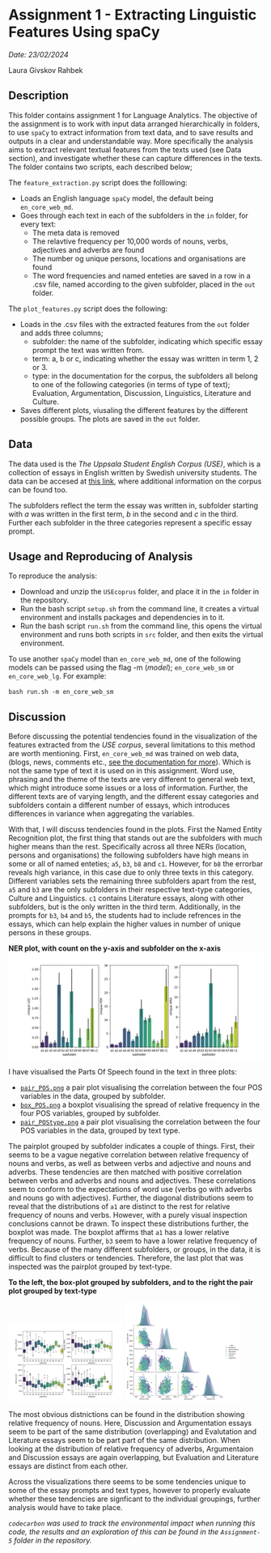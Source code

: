 # Assignment 1 - Extracting Linguistic Features Using spaCy

*Date: 23/02/2024*

Laura Givskov Rahbek 

## Description 

This folder contains assignment 1 for Language Analytics. The objective of the assignment is to work with input data arranged hierarchically in folders, to use ```spaCy``` to extract information from text data, and to save results and outputs in a clear and understandable way. More specifically the analysis aims to extract relevant textual features from the texts used (see Data section), and investigate whether these can capture differences in the texts. The folder contains two scripts, each described below; 

The ```feature_extraction.py``` script does the folllowing: 

- Loads an English language ```spaCy``` model, the default being ```en_core_web_md```. 
- Goes through each text in each of the subfolders in the ```in``` folder, for every text: 
  - The meta data is removed 
  - The relavtive frequency per 10,000 words of nouns, verbs, adjectives and adverbs are found 
  - The number og unique persons, locations and organisations are found
  - The word frequencies and named enteties are saved in a row in a .csv file, named according to the given subfolder, placed in the ```out``` folder. 

The ```plot_features.py``` script does the following: 

- Loads in the .csv files with the extracted features from the ```out``` folder and adds three columns; 
  - subfolder: the name of the subfolder, indicating which specific essay prompt the text was written from. 
  - term: a, b or c, indicating whether the essay was written in term 1, 2 or 3. 
  - type: in the documentation for the corpus, the subfolders all belong to one of the following categories (in terms of type of text); Evaluation, Argumentation, Discussion, Linguistics, Literature and Culture. 
- Saves different plots, viusaling the different features by the different possible groups. The plots are saved in the ```out``` folder.
 
## Data

The data used is the *The Uppsala Student English Corpus (USE)*, which is a collection of essays in English written by Swedish university students. The data can be accesed at [this link](https://ota.bodleian.ox.ac.uk/repository/xmlui/handle/20.500.12024/2457), where additional information on the corpus can be found too. 

The subfolders reflect the term the essay was written in, subfolder starting with *a* was written in the first term, *b* in the second and *c* in the third. Further each subfolder in the three categories represent a specific essay prompt. 

## Usage and Reproducing of Analysis

To reproduce the analysis: 
- Download and unzip the ```USEcoprus``` folder, and place it in the ```in``` folder in the repository. 
- Run the bash script ```setup.sh``` from the command line, it creates a virtual environment and installs packages and dependencies in to it. 
- Run the bash script ```run.sh``` from the command line, this opens the virtual environment  and runs both scripts in ```src``` folder, and then exits the virtual environment. 

To use another ```spaCy``` model than ```en_core_web_md```, one of the following models can be passed using the flag -m (*model*); ```en_core_web_sm``` or ```en_core_web_lg```. For example: 

  ```
  bash run.sh -m en_core_web_sm
  ```

## Discussion 

Before discussing the potential tendencies found in the visualization of the features extracted from the *USE corpus*, several limitations to this method are worth mentioning. First, ```en_core_web_md``` was trained on web data, (blogs, news, comments etc., [see the documentation for more](https://github.com/explosion/spacy-models)). Which is not the same type of text it is used on in this assignment. Word use, phrasing and the theme of the texts are very different to general web text, which might introduce some issues or a loss of information. Further, the different texts are of varying length, and the different essay categories and subfolders contain a different number of essays, which introduces differences in variance when aggregating the variables. 

With that, I will discuss tendencies found in the plots. First the Named Entity Recognition plot, the first thing that stands out are the subfolders with much higher means than the rest. Specifically across all three NERs (location, persons and organisations) the following subfolders have high means in some or all of named enteties; ```a5```, ```b3```, ```b8``` and ```c1```.  However, for ```b8``` the errorbar reveals high variance, in this case due to only three texts in this category. Different variables sets the remaining three subfolders apart from the rest, ```a5``` and ```b3``` are the only subfolders in their respective text-type categories, Culture and Linguistics. ```c1``` contains Literature essays, along with other subfolders, but is the only written in the third term. Additionally, in the prompts for ```b3```, ```b4``` and ```b5```, the students had to include refrences in the essays, which can help explain the higher values in number of unique persons in these groups.  

**NER plot, with count on the y-axis and subfolder on the x-axis**
![](out/plots/NER.png)

I have visualised the Parts Of Speech found in the text in three plots:
- [```pair_POS.png```](https://github.com/lrahbek/cds-lang-assignments/blob/main/assignment-1/out/plots/pair_POS.png) a pair plot visualising the correlation between the four POS variables in the data, grouped by subfolder.
- [```box_POS.png```](https://github.com/lrahbek/cds-lang-assignments/blob/main/assignment-1/out/plots/box_POS.png) a boxplot visualising the spread of relative frequency in the four POS variables, grouped by subfolder.
- [```pair_POStype.png```](https://github.com/lrahbek/cds-lang-assignments/blob/main/assignment-1/out/plots/pair_POStype.png) a pair plot visualising the correlation between the four POS variables in the data, grouped by text type. 

The pairplot grouped by subfolder indicates a couple of things. First, their seems to be a vague negative correlation between relative frequency of nouns and verbs, as well as between verbs and adjective and nouns and adverbs. These tendencies are then matched with positive correlation between verbs and adverbs and nouns and adjectives. These correlations seem to conform to the expectations of word use (verbs go with adverbs and nouns go with adjectives). Further, the diagonal distributions seem to reveal that the distributions of ```a1``` are distinct to the rest for relative frequency of nouns and verbs. However, with a purely visual inspection conclusions cannot be drawn. To inspect these distributions further, the boxplot was made. The boxplot affirms that ```a1``` has a lower relative frequency of nouns. Further, ```b3``` seem to have a lower relative frequency of verbs. Because of the many different subfolders, or groups, in the data, it is difficult to find clusters or tendencies. Therefore, the last plot that was inspected was the pairplot grouped by text-type. 

**To the left, the box-plot grouped by subfolders, and to the right the pair plot grouped by text-type**

<p float="left">
  <img src="https://github.com/lrahbek/cds-lang-assignments/blob/main/assignment-1/out/plots/box_POS.png" width="45%" />
  <img src="https://github.com/lrahbek/cds-lang-assignments/blob/main/assignment-1/out/plots/pair_POStype.png" width="45%" /> 
</p>

The most obvious distnictions can be found in the distribution showing relative frequency of nouns. Here, Discussion and Argumentation essays seem to be part of the same distribution (overlapping) and Evalutation and Literature essays seem to be part part of the same distribution. When looking at the distribution of relative frequency of adverbs, Argumentaion and Discussion essays are again overlapping, but Evaluation and Literature essays are distinct from each other. 

Across the visualizations there seems to be some tendencies unique to some of the essay prompts and text types, however to properly evaluate whether these tendencies are signficant to the individual groupings, further analysis would have to take place. 

*```codecarbon``` was used to track the environmental impact when running this code, the results and an exploration of this can be found in the ```Assignment-5``` folder in the repository.*
